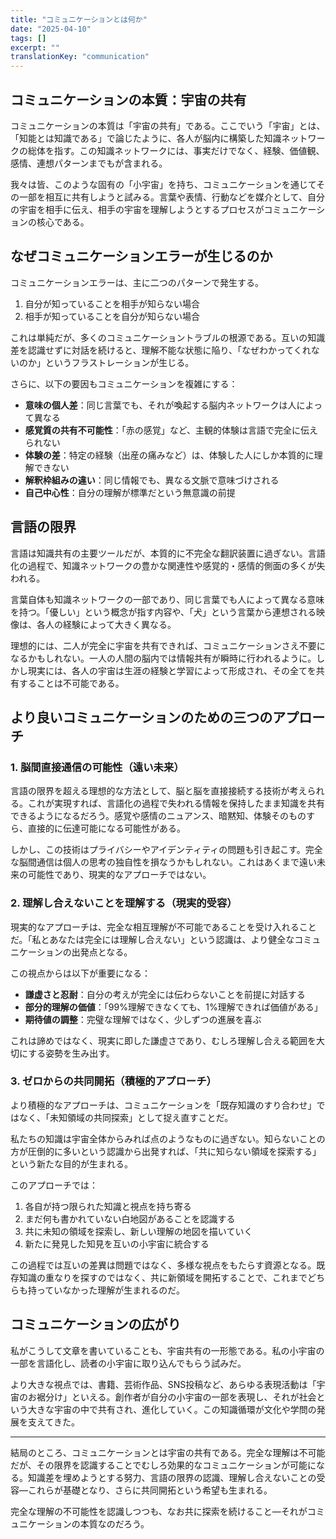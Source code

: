 ```yaml
---
title: "コミュニケーションとは何か"
date: "2025-04-10"
tags: []
excerpt: ""
translationKey: "communication"
---
```


## コミュニケーションの本質：宇宙の共有

コミュニケーションの本質は「宇宙の共有」である。ここでいう「宇宙」とは、「知能とは知識である」で論じたように、各人が脳内に構築した知識ネットワークの総体を指す。この知識ネットワークには、事実だけでなく、経験、価値観、感情、連想パターンまでもが含まれる。

我々は皆、このような固有の「小宇宙」を持ち、コミュニケーションを通じてその一部を相互に共有しようと試みる。言葉や表情、行動などを媒介として、自分の宇宙を相手に伝え、相手の宇宙を理解しようとするプロセスがコミュニケーションの核心である。

## なぜコミュニケーションエラーが生じるのか

コミュニケーションエラーは、主に二つのパターンで発生する。

1. 自分が知っていることを相手が知らない場合
2. 相手が知っていることを自分が知らない場合

これは単純だが、多くのコミュニケーショントラブルの根源である。互いの知識差を認識せずに対話を続けると、理解不能な状態に陥り、「なぜわかってくれないのか」というフラストレーションが生じる。

さらに、以下の要因もコミュニケーションを複雑にする：

- **意味の個人差**：同じ言葉でも、それが喚起する脳内ネットワークは人によって異なる
- **感覚質の共有不可能性**：「赤の感覚」など、主観的体験は言語で完全に伝えられない
- **体験の差**：特定の経験（出産の痛みなど）は、体験した人にしか本質的に理解できない
- **解釈枠組みの違い**：同じ情報でも、異なる文脈で意味づけされる
- **自己中心性**：自分の理解が標準だという無意識の前提

## 言語の限界

言語は知識共有の主要ツールだが、本質的に不完全な翻訳装置に過ぎない。言語化の過程で、知識ネットワークの豊かな関連性や感覚的・感情的側面の多くが失われる。

言葉自体も知識ネットワークの一部であり、同じ言葉でも人によって異なる意味を持つ。「優しい」という概念が指す内容や、「犬」という言葉から連想される映像は、各人の経験によって大きく異なる。

理想的には、二人が完全に宇宙を共有できれば、コミュニケーションさえ不要になるかもしれない。一人の人間の脳内では情報共有が瞬時に行われるように。しかし現実には、各人の宇宙は生涯の経験と学習によって形成され、その全てを共有することは不可能である。

## より良いコミュニケーションのための三つのアプローチ

### 1. 脳間直接通信の可能性（遠い未来）

言語の限界を超える理想的な方法として、脳と脳を直接接続する技術が考えられる。これが実現すれば、言語化の過程で失われる情報を保持したまま知識を共有できるようになるだろう。感覚や感情のニュアンス、暗黙知、体験そのものすら、直接的に伝達可能になる可能性がある。

しかし、この技術はプライバシーやアイデンティティの問題も引き起こす。完全な脳間通信は個人の思考の独自性を損なうかもしれない。これはあくまで遠い未来の可能性であり、現実的なアプローチではない。

### 2. 理解し合えないことを理解する（現実的受容）

現実的なアプローチは、完全な相互理解が不可能であることを受け入れることだ。「私とあなたは完全には理解し合えない」という認識は、より健全なコミュニケーションの出発点となる。

この視点からは以下が重要になる：

- **謙虚さと忍耐**：自分の考えが完全には伝わらないことを前提に対話する
- **部分的理解の価値**：「99%理解できなくても、1%理解できれば価値がある」
- **期待値の調整**：完璧な理解ではなく、少しずつの進展を喜ぶ

これは諦めではなく、現実に即した謙虚さであり、むしろ理解し合える範囲を大切にする姿勢を生み出す。

### 3. ゼロからの共同開拓（積極的アプローチ）

より積極的なアプローチは、コミュニケーションを「既存知識のすり合わせ」ではなく、「未知領域の共同探索」として捉え直すことだ。

私たちの知識は宇宙全体からみれば点のようなものに過ぎない。知らないことの方が圧倒的に多いという認識から出発すれば、「共に知らない領域を探索する」という新たな目的が生まれる。

このアプローチでは：

1. 各自が持つ限られた知識と視点を持ち寄る
2. まだ何も書かれていない白地図があることを認識する
3. 共に未知の領域を探索し、新しい理解の地図を描いていく
4. 新たに発見した知見を互いの小宇宙に統合する

この過程では互いの差異は問題ではなく、多様な視点をもたらす資源となる。既存知識の重なりを探すのではなく、共に新領域を開拓することで、これまでどちらも持っていなかった理解が生まれるのだ。

## コミュニケーションの広がり

私がこうして文章を書いていることも、宇宙共有の一形態である。私の小宇宙の一部を言語化し、読者の小宇宙に取り込んでもらう試みだ。

より大きな視点では、書籍、芸術作品、SNS投稿など、あらゆる表現活動は「宇宙のお裾分け」といえる。創作者が自分の小宇宙の一部を表現し、それが社会という大きな宇宙の中で共有され、進化していく。この知識循環が文化や学問の発展を支えてきた。

---

結局のところ、コミュニケーションとは宇宙の共有である。完全な理解は不可能だが、その限界を認識することでむしろ効果的なコミュニケーションが可能になる。知識差を埋めようとする努力、言語の限界の認識、理解し合えないことの受容—これらが基礎となり、さらに共同開拓という希望も生まれる。

完全な理解の不可能性を認識しつつも、なお共に探索を続けること—それがコミュニケーションの本質なのだろう。

